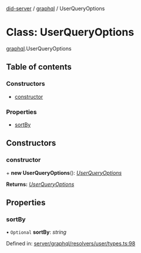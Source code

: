 [did-server](../README.md) / [graphql](../modules/graphql.md) / UserQueryOptions

# Class: UserQueryOptions

[graphql](../modules/graphql.md).UserQueryOptions

## Table of contents

### Constructors

- [constructor](graphql.userqueryoptions.md#constructor)

### Properties

- [sortBy](graphql.userqueryoptions.md#sortby)

## Constructors

### constructor

\+ **new UserQueryOptions**(): [*UserQueryOptions*](graphql.userqueryoptions.md)

**Returns:** [*UserQueryOptions*](graphql.userqueryoptions.md)

## Properties

### sortBy

• `Optional` **sortBy**: *string*

Defined in: [server/graphql/resolvers/user/types.ts:98](https://github.com/Puzzlepart/did/blob/dev/server/graphql/resolvers/user/types.ts#L98)

